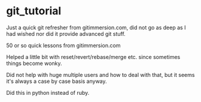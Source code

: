# git_tutorial
Just a quick git refresher from gitimmersion.com, did not go as deep as I had wished nor did it provide advanced git stuff. 

50 or so quick lessons from gitimmersion.com

Helped a little bit with reset/revert/rebase/merge etc. since sometimes things become wonky.

Did not help with huge multiple users and how to deal with that, but it seems it's always a case by case basis anyway.

Did this in python instead of ruby.
